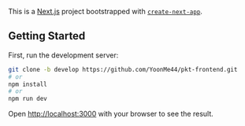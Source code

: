 This is a [Next.js](https://nextjs.org/) project bootstrapped with [`create-next-app`](https://github.com/vercel/next.js/tree/canary/packages/create-next-app).

## Getting Started

First, run the development server:

```bash
git clone -b develop https://github.com/YoonMe44/pkt-frontend.git
# or
npm install
# or
npm run dev
```

Open [http://localhost:3000](http://localhost:3000) with your browser to see the result.
